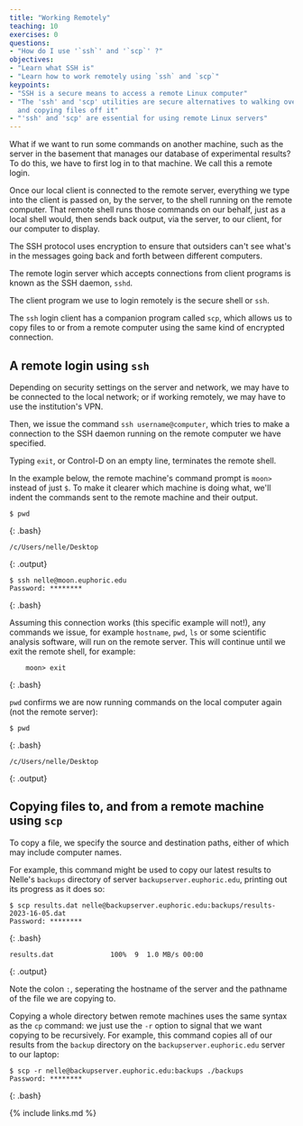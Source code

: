 ```yaml
---
title: "Working Remotely"
teaching: 10
exercises: 0
questions:
- "How do I use '`ssh`' and '`scp`' ?"
objectives:
- "Learn what SSH is"
- "Learn how to work remotely using `ssh` and `scp`"
keypoints:
- "SSH is a secure means to access a remote Linux computer"
- "The 'ssh' and 'scp' utilities are secure alternatives to walking over to a machine, logging into it,
  and copying files off it"
- "'ssh' and 'scp' are essential for using remote Linux servers"
---
```


What if we want to run some commands on another machine,
such as the server in the basement that manages our database of experimental results?
To do this,
we have to first log in to that machine.
We call this a remote login.

Once our local client is connected to the remote server,
everything we type into the client is passed on, by the server, to the shell 
running on the remote computer.
That remote shell runs those commands on our behalf,
just as a local shell would,
then sends back output, via the server, to our client, for our computer to display.

The SSH protocol
uses encryption
to ensure that outsiders can't see what's in the messages
going back and forth between different computers.

The remote login server which accepts connections from client programs
is known as the SSH daemon, `sshd`.

The client program we use to login remotely is
the secure shell
or `ssh`.

The `ssh` login client has a companion program called `scp`,
which allows us to copy files to or from a remote computer using the same kind of encrypted connection.

## A remote login using `ssh`

Depending on security settings on the server and network, we may have to be connected to the local network; or if working remotely,
we may have to use the institution's VPN.

Then, we issue the command `ssh username@computer`, 
which tries to make a connection to the SSH daemon running on the remote computer we have specified.

Typing `exit`, or Control-D on an empty line,
terminates the remote shell.

In the example below,
the remote machine's command prompt is `moon>`
instead of just `$`.
To make it clearer which machine is doing what,
we'll indent the commands sent to the remote machine
and their output.

~~~
$ pwd
~~~
{: .bash}

~~~
/c/Users/nelle/Desktop
~~~
{: .output}

~~~
$ ssh nelle@moon.euphoric.edu
Password: ********
~~~
{: .bash}

Assuming this connection works (this specific example will not!), any commands we issue,
for example `hostname`, `pwd`, `ls` or some scientific analysis software, will run on the
remote server. This will continue until we exit the remote shell, for example:

~~~
    moon> exit
~~~
{: .bash}

`pwd` confirms we are now running commands on the local computer again (not the remote server):

~~~
$ pwd
~~~
{: .bash}

~~~
/c/Users/nelle/Desktop
~~~
{: .output}

## Copying files to, and from a remote machine using `scp`

To copy a file,
we specify the source and destination paths,
either of which may include computer names.

For example, this command might be used to copy our latest results to Nelle's `backups` directory of server `backupserver.euphoric.edu`,
printing out its progress as it does so:

~~~
$ scp results.dat nelle@backupserver.euphoric.edu:backups/results-2023-16-05.dat
Password: ********
~~~
{: .bash}

~~~
results.dat              100%  9  1.0 MB/s 00:00
~~~
{: .output}

Note the colon `:`, seperating the hostname of the server and the pathname of 
the file we are copying to.

Copying a whole directory betwen remote machines uses the same syntax as the `cp` command:
we just use the `-r` option to signal that we want copying to be recursively.
For example,
this command copies all of our results from the `backup` directory on the `backupserver.euphoric.edu` server to our laptop:

~~~
$ scp -r nelle@backupserver.euphoric.edu:backups ./backups
Password: ********
~~~
{: .bash}

{% include links.md %}
